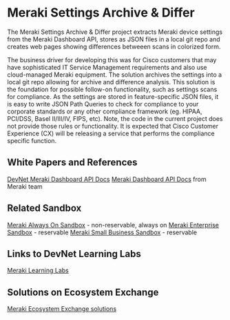 Meraki Settings Archive & Differ
=====================================

The Meraki Settings Archive & Differ project extracts Meraki device settings from the Meraki Dashboard API, stores as JSON files in a local git repo and creates web pages showing differences betweeen scans in colorized form.

The business driver for developing this was for Cisco customers that may have sophisticated IT Service Management requirements and also use cloud-managed Meraki equipment.  The solution archives the settings into a local git repo allowing for archive and difference analysis.  This solution is the foundation for possible follow-on functionality, such as settings scans for compliance.  As the settings are stored in feature-specific JSON files, it is easy to write JSON Path Queries to check for compliance to your corporate standards or any other compliance framework (eg. HIPAA, PCI/DSS, Basel II/III/IV, FIPS, etc).  Note, the code in the current project does not provide those rules or functionality.  It is expected that Cisco Customer Experience (CX) will be releasing a service that performs the compliance specific function.


## White Papers and References
[DevNet Meraki Dashboard API Docs](https://developer.cisco.com/meraki/api-v1/)
[Meraki Dashboard API Docs](https://documentation.meraki.com/General_Administration/Other_Topics/Cisco_Meraki_Dashboard_API) from Meraki team

## Related Sandbox
[Meraki Always On Sandbox](https://devnetsandbox.cisco.com/RM/Diagram/Index/a9487767-deef-4855-b3e3-880e7f39eadc?diagramType=Topology) - non-reservable, always on
[Meraki Enterprise Sandbox](https://devnetsandbox.cisco.com/RM/Diagram/Index/e7b3932b-0d47-408e-946e-c23a0c031bda?diagramType=Topology) - reservable
[Meraki Small Business Sandbox](https://devnetsandbox.cisco.com/RM/Diagram/Index/aa48e6e2-3e59-4b87-bfe5-7833c45f8db8?diagramType=Topology) - reservable

## Links to DevNet Learning Labs
[Meraki Learning Labs](https://developer.cisco.com/learning/tracks/meraki)

## Solutions on Ecosystem Exchange
[Meraki Ecosystem Exchange solutions](https://developer.cisco.com/ecosystem/solutions/#key=meraki)
